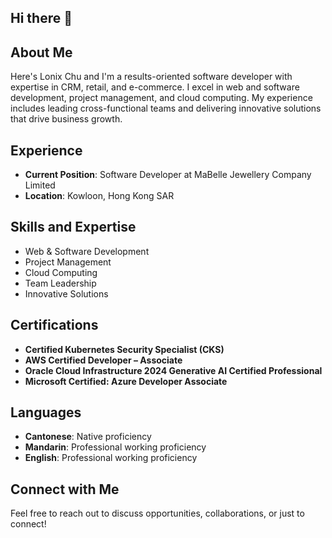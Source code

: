 ## Hi there 👋

## About Me
Here's Lonix Chu and I'm a results-oriented software developer with expertise in CRM, retail, and e-commerce. I excel in web and software development, project management, and cloud computing. My experience includes leading cross-functional teams and delivering innovative solutions that drive business growth.

## Experience
- **Current Position**: Software Developer at MaBelle Jewellery Company Limited
- **Location**: Kowloon, Hong Kong SAR

## Skills and Expertise
- Web & Software Development
- Project Management
- Cloud Computing
- Team Leadership
- Innovative Solutions

## Certifications
- **Certified Kubernetes Security Specialist (CKS)**
- **AWS Certified Developer – Associate**
- **Oracle Cloud Infrastructure 2024 Generative AI Certified Professional**
- **Microsoft Certified: Azure Developer Associate**

## Languages
- **Cantonese**: Native proficiency
- **Mandarin**: Professional working proficiency
- **English**: Professional working proficiency

## Connect with Me
Feel free to reach out to discuss opportunities, collaborations, or just to connect!

<!--
**lonixchu-hk/lonixchu-hk** is a ✨ _special_ ✨ repository because its `README.md` (this file) appears on your GitHub profile.

Here are some ideas to get you started:

- 🔭 I’m currently working on ...
- 🌱 I’m currently learning ...
- 👯 I’m looking to collaborate on ...
- 🤔 I’m looking for help with ...
- 💬 Ask me about ...
- 📫 How to reach me: ...
- 😄 Pronouns: ...
- ⚡ Fun fact: ...
-->
